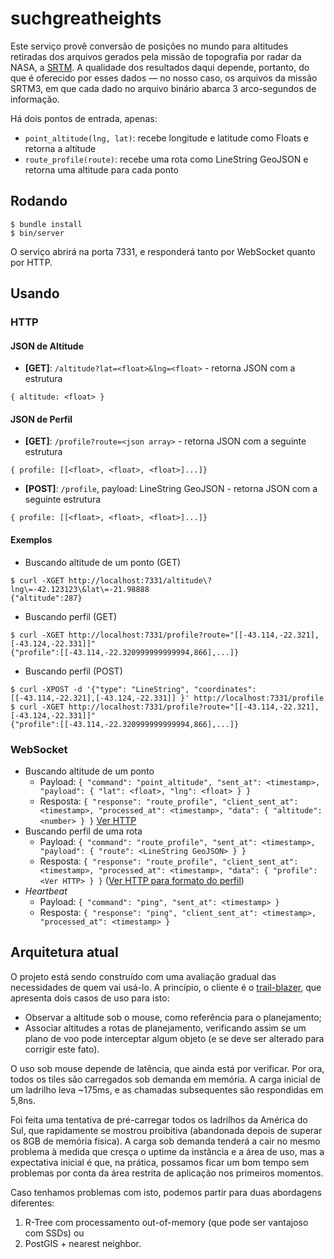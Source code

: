 # suchgreatheights

Este serviço provê conversão de posições no mundo para altitudes retiradas dos arquivos gerados pela missão de topografia por radar da NASA, a [SRTM][srtm]. A qualidade dos resultados daqui depende, portanto, do que é oferecido por esses dados &mdash; no nosso caso, os arquivos da missão SRTM3, em que cada dado no arquivo binário abarca 3 arco-segundos de informação.

Há dois pontos de entrada, apenas:

- `point_altitude(lng, lat)`: recebe longitude e latitude como Floats e retorna a altitude
- `route_profile(route)`: recebe uma rota como LineString GeoJSON e retorna uma altitude para cada ponto

## Rodando

    $ bundle install
    $ bin/server

O serviço abrirá na porta 7331, e responderá tanto por WebSocket quanto por HTTP.

## Usando

### HTTP

#### JSON de Altitude
  - **[GET]**: `/altitude?lat=<float>&lng=<float>` - retorna JSON com a estrutura

```
{ altitude: <float> }
```

#### JSON de Perfil
  - **[GET]**: `/profile?route=<json array>` - retorna JSON com a seguinte estrutura

```
{ profile: [[<float>, <float>, <float>]...]}
```

  - **[POST]**: `/profile`, payload: LineString GeoJSON - retorna JSON com a seguinte estrutura

```
{ profile: [[<float>, <float>, <float>]...]}
```

#### Exemplos

  - Buscando altitude de um ponto (GET)

```
$ curl -XGET http://localhost:7331/altitude\?lng\=-42.123123\&lat\=-21.98888
{"altitude":287}
```

  - Buscando perfil (GET)

```
$ curl -XGET http://localhost:7331/profile?route="[[-43.114,-22.321],[-43.124,-22.331]]"
{"profile":[[-43.114,-22.320999999999994,866],...]}
```

  - Buscando perfil (POST)

```
$ curl -XPOST -d '{"type": "LineString", "coordinates": [[-43.114,-22.321],[-43.124,-22.331]] }' http://localhost:7331/profile
$ curl -XGET http://localhost:7331/profile?route="[[-43.114,-22.321],[-43.124,-22.331]]"
{"profile":[[-43.114,-22.320999999999994,866],...]}
```

### WebSocket

  - Buscando altitude de um ponto
    - Payload: `{ "command": "point_altitude", "sent_at": <timestamp>, "payload": { "lat": <float>, "lng": <float> } }`
    - Resposta: `{ "response": "route_profile", "client_sent_at": <timestamp>, "processed_at": <timestamp>, "data": { "altitude": <number> } }` [Ver HTTP](#json-de-altitude)
  - Buscando perfil de uma rota
    - Payload: `{ "command": "route_profile", "sent_at": <timestamp>, "payload": { "route": <LineString GeoJSON> } }`
    - Resposta: `{ "response": "route_profile", "client_sent_at": <timestamp>, "processed_at": <timestamp>, "data": { "profile": <Ver HTTP> } }` ([Ver HTTP para formato do perfil](#json-de-perfil))
  - *Heartbeat*
    - Payload: `{ "command": "ping", "sent_at": <timestamp> }`
    - Resposta: `{ "response": "ping", "client_sent_at": <timestamp>, "processed_at": <timestamp> }`

## Arquitetura atual

O projeto está sendo construído com uma avaliação gradual das necessidades de quem vai usá-lo. A princípio, o cliente é o [trail-blazer][trail-blazer], que apresenta dois casos de uso para isto:

- Observar a altitude sob o mouse, como referência para o planejamento;
- Associar altitudes a rotas de planejamento, verificando assim se um plano de voo pode interceptar algum objeto (e se deve ser alterado para corrigir este fato).

O uso sob mouse depende de latência, que ainda está por verificar. Por ora, todos os tiles são carregados sob demanda em memória. A carga inicial de um ladrilho leva ~175ms, e as chamadas subsequentes são respondidas em 5,8ns.

Foi feita uma tentativa de pré-carregar todos os ladrilhos da América do Sul, que rapidamente se mostrou proibitiva (abandonada depois de superar os 8GB de memória física). A carga sob demanda tenderá a cair no mesmo problema à medida que cresça o uptime da instância e a área de uso, mas a expectativa inicial é que, na prática, possamos ficar um bom tempo sem problemas por conta da área restrita de aplicação nos primeiros momentos.

Caso tenhamos problemas com isto, podemos partir para duas abordagens diferentes:

1. R-Tree com processamento out-of-memory (que pode ser vantajoso com SSDs) ou
2. PostGIS + nearest neighbor.


[srtm]: http://www2.jpl.nasa.gov/srtm/
[trail-blazer]: https://github.com/prodec/trail-blazer

